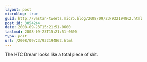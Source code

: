```yaml
---
layout: post
microblog: true
guid: http://vmstan-tweets.micro.blog/2008/09/23/932194862.html
post_id: 3054264
date: 2008-09-23T15:21:51-0600
lastmod: 2008-09-23T15:21:51-0600
type: post
url: /2008/09/23/932194862.html
---
```

The HTC Dream looks like a total piece of shit.
